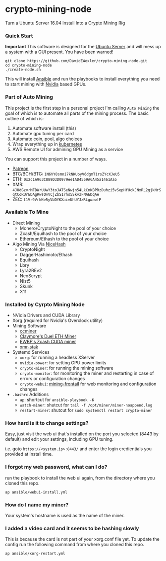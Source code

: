 # crypto-mining-node
Turn a Ubuntu Server 16.04 Install Into a Crypto Mining Rig

### Quick Start

**Important** This software is designed for the [Ubuntu Server](https://www.ubuntu.com/download/server) and will mess
up a system with a GUI present. You have been warned!
```
git clone https://github.com/DavidEWexler/crypto-mining-node.git
cd crypto-mining-node
./create-node.sh
```
This will install [Ansible](https://www.ansible.com/) and run the playbooks to install everything you need to start
mining with [Nvidia](https://www.nvidida.com/) based GPUs.

### Part of Auto Mining

This project is the first step in a personal project I'm calling ```Auto Mining``` the goal of which is to automate all parts
of the mining process.  The basic outline of which is:

 1. Automate software install (this)
 2. Automate gpu tuning per card
 3. Automate coin, pool, algo choices
 4. Wrap everything up in [kubernetes](https://kubernetes.io/)
 5. AWS Remote UI for admining GPU Mining as a service
 
You can support this project in a number of ways.

 * [Patreon](https://www.patreon.com/davidewexler)
 * BTC/BCH/BTG: ```1N6VY8smni7kNKUoyV6dgmT1rsZYcXJeU5```
 * ETH: ```0x2c1A963C889D3D0979ee1AD4559A6A45a1461Aa5```
 * XMR: ```4JUdGzvrMFDWrUUwY3toJATSeNwjn54LkCnKBPRzDuhzi5vSepHfUckJNxRL2gjkNrSqtCoRUrEDAgRwsQvVCjZbS1rhs5SkvzFNAEDqAe```
 * ZEC: ```t1Vr9VrkKe5yVbDYKXaivUhUYJzRLgwawfP```
 
### Available To Mine

 - Direct Mining
   - Monero/CryptoNight to the pool of your choice
   - Zcash/Equihash to the pool of your choice
   - Ethereum/Ethash to the pool of your choice
 - Algo Mining Via [NiceHash](https://www.nicehash.com/)
   - CryptoNight
   - DaggerHashimoto/Ethash
   - Equihash
   - Lbry
   - Lyra2REv2
   - NeoScrypt
   - Nist5
   - Skunk
   - X11

### Installed by Cyrpto Mining Node

 - NVidia Drivers and CUDA Library
 - Xorg (required for Nvidia's Overclock utility)
 - Mining Software
   - [ccminer](https://github.com/tpruvot/ccminer.git)
   - [Claymore's Duel ETH Miner](https://github.com/nanopool/Claymore-Dual-Miner/releases)
   - [EWBF's Zcash CUDA miner](https://github.com/nanopool/ewbf-miner/releases/)
   - [xmr-stak](https://github.com/fireice-uk/xmr-stak.git)
 - Systemd Services
   - ```xorg```: for running a headless XServer
   - ```nvidia-power```: for setting GPU power limits
   - ```crypto-miner```: for running the mining software
   - ```crypto-monitor```: for monitoring the miner and restarting in case of errors or configuration changes
   - ```crypto-webui```: [mining-frontail](https://github.com/DavidEWexler/mining-frontail) for web monitoring and configuration changes
 - ```.bashrc``` Additions
   - ```ap```: shortcut for ```ansible-playbook -K```
   - ```watch-miner```: shutcut for ```tail -f /opt/miner/miner-noappend.log```
   - ```restart-miner```: shutcut for ```sudo systemctl restart crypto-miner```

### How hard is it to change settings?

Easy, just visit the web ui that's installed on the port you selected (8443 by default) and edit your settings, including GPU tuning.

i.e. goto ```https://<system.ip>:8443/``` and enter the login credientials you provided at install time.

### I forgot my web password, what can I do?

run the playbook to install the web ui again, from the directory where you cloned this repo.
```
ap ansible/webui-install.yml
```
### How do I name my miner?

Your system's hostname is used as the name of the miner.

### I added a video card and it seems to be hashing slowly

This is because the card is not part of your xorg.conf file yet.  To update the config run the following command from where you cloned
this repo.
```
ap ansible/xorg-restart.yml
```
